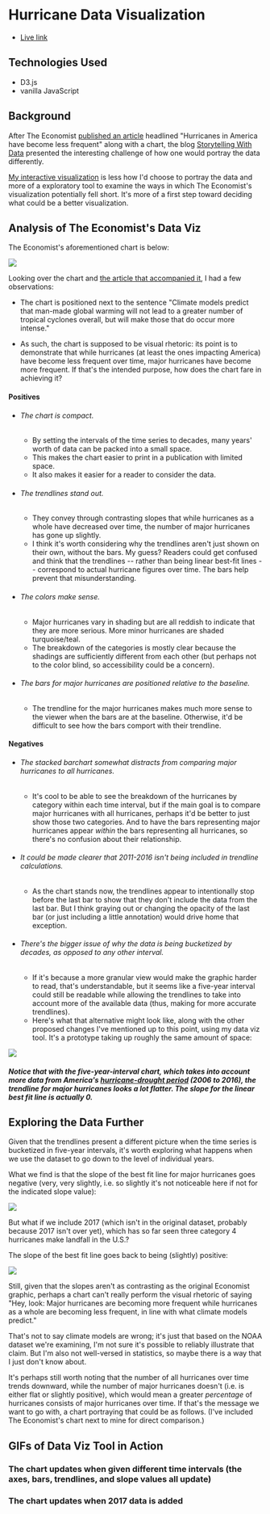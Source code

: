 # Hurricane Data Visualization
* [Live link][live-link]

## Technologies Used
* D3.js
* vanilla JavaScript


## Background

After The Economist [published an article][economist-link] headlined "Hurricanes in America have become less frequent" along with a chart, the blog [Storytelling With Data][storytelling-with-data-link] presented the interesting challenge of how one would portray the data differently.

[My interactive visualization][live-link] is less how I'd choose to portray the data and more of a exploratory tool to examine the ways in which The Economist's visualization potentially fell short. It's more of a first step toward deciding what could be a better visualization.

## Analysis of The Economist's Data Viz

The Economist's aforementioned chart is below:

<img src="./economist-stacked-barchart.png"></img>

Looking over the chart and [the article that accompanied it][economist-link], I had a few observations:
* The chart is positioned next to the sentence "Climate models predict that man-made global warming will not lead to a greater number of tropical cyclones overall, but will make those that do occur more intense."

* As such, the chart is supposed to be visual rhetoric: its point is to demonstrate that while hurricanes (at least the ones impacting America) have become less frequent over time, major hurricanes have become more frequent. If that's the intended purpose, how does the chart fare in achieving it?

#### Positives
* ###### The chart is compact.
  * By setting the intervals of the time series to decades, many years' worth of data can be packed into a small space.
  * This makes the chart easier to print in a publication with limited space.
  * It also makes it easier for a reader to consider the data.
* ###### The trendlines stand out.
  * They convey through contrasting slopes that while hurricanes as a whole have decreased over time, the number of major hurricanes has gone up slightly.
  * I think it's worth considering why the trendlines aren't just shown on their own, without the bars. My guess? Readers could get confused and think that the trendlines -- rather than being linear best-fit lines -- correspond to actual hurricane figures over time. The bars help prevent that misunderstanding.
* ###### The colors make sense.
  * Major hurricanes vary in shading but are all reddish to indicate that they are more serious. More minor hurricanes are shaded turquoise/teal.
  * The breakdown of the categories is mostly clear because the shadings are sufficiently different from each other (but perhaps not to the color blind, so accessibility could be a concern).
* ###### The bars for major hurricanes are positioned relative to the baseline.
  * The trendline for the major hurricanes makes much more sense to the viewer when the bars are at the baseline. Otherwise, it'd be difficult to see how the bars comport with their trendline.

#### Negatives
* ###### The stacked barchart somewhat distracts from comparing major hurricanes to all hurricanes.
  * It's cool to be able to see the breakdown of the hurricanes by category within each time interval, but if the main goal is to compare major hurricanes with all hurricanes, perhaps it'd be better to just show those two categories. And to have the bars representing major hurricanes appear _within_ the bars representing all hurricanes, so there's no confusion about their relationship.
* ###### It could be made clearer that 2011-2016 isn't being included in trendline calculations.
  * As the chart stands now, the trendlines appear to intentionally stop before the last bar to show that they don't include the data from the last bar. But I think graying out or changing the opacity of the last bar (or just including a little annotation) would drive home that exception.
* ###### There's the bigger issue of why the data is being bucketized by decades, as opposed to any other interval.
  * If it's because a more granular view would make the graphic harder to read, that's understandable, but it seems like a five-year interval could still be readable while allowing the trendlines to take into account more of the available data (thus, making for more accurate trendlines).
  * Here's what that alternative might look like, along with the other proposed changes I've mentioned up to this point, using my data viz tool. It's a prototype taking up roughly the same amount of space:

<img src="./five-year-interval-chart.png"></img>

##### Notice that with the five-year-interval chart, which takes into account more data from America's [hurricane-drought period][wapo-link] (2006 to 2016), the trendline for major hurricanes looks a lot flatter. The slope for the linear best fit line is actually 0.

## Exploring the Data Further

Given that the trendlines present a different picture when the time series is bucketized in five-year intervals, it's worth exploring what happens when we use the dataset to go down to the level of individual years.

What we find is that the slope of the best fit line for major hurricanes goes negative (very, very slightly, i.e. so slightly it's not noticeable here if not for the indicated slope value):

<img src="./one-year-interval-chart.png"></img>

But what if we include 2017 (which isn't in the original dataset, probably because 2017 isn't over yet), which has so far seen three category 4 hurricanes make landfall in the U.S.?

The slope of the best fit line goes back to being (slightly) positive:

<img src="./one-year-interval-chart-plus-2017.png"></img>

Still, given that the slopes aren't as contrasting as the original Economist graphic, perhaps a chart can't really perform the visual rhetoric of saying "Hey, look: Major hurricanes are becoming more frequent while hurricanes as a whole are becoming less frequent, in line with what climate models predict."

That's not to say climate models are wrong; it's just that based on the NOAA dataset we're examining, I'm not sure it's possible to reliably illustrate that claim. But I'm also not well-versed in statistics, so maybe there is a way that I just don't know about.

It's perhaps still worth noting that the number of all hurricanes over time trends downward, while the number of major hurricanes doesn't (i.e. is either flat or slightly positive), which would mean a greater _percentage_ of hurricanes consists of major hurricanes over time. If that's the message we want to go with, a chart portraying that could be as follows. (I've included The Economist's chart next to mine for direct comparison.)

<!-- <img src="./five-year-interval-chart.png"></img> -->

[storytelling-with-data-link]: http://www.storytellingwithdata.com/blog/2017/9/13/how-would-you-show-this-data

[economist-link]: https://www.economist.com/blogs/graphicdetail/2017/09/daily-chart-5

[live-link]: https://jclin2013.github.io/HurricaneDataViz/

[wapo-link]: https://www.washingtonpost.com/news/capital-weather-gang/wp/2016/08/04/the-u-s-coast-is-in-an-unprecedented-hurricane-drought-why-this-is-terrifying/?utm_term=.e33cb80cb4ff

## GIFs of Data Viz Tool in Action

### The chart updates when given different time intervals (the axes, bars, trendlines, and slope values all update)

### The chart updates when 2017 data is added
